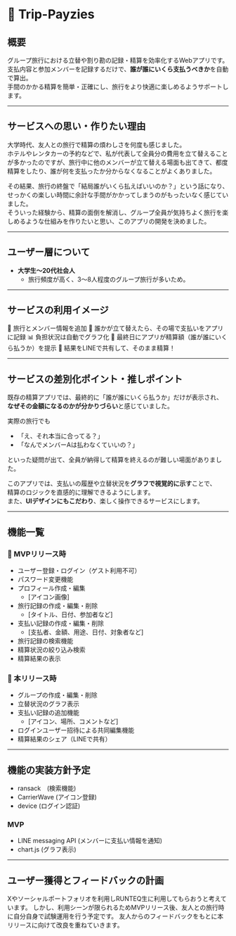 # 🧳 Trip-Payzies

## 概要

グループ旅行における立替や割り勘の記録・精算を効率化するWebアプリです。  
支払内容と参加メンバーを記録するだけで、**誰が誰にいくら支払うべきか**を自動で算出。  
手間のかかる精算を簡単・正確にし、旅行をより快適に楽しめるようサポートします。

---

## サービスへの思い・作りたい理由

大学時代、友人との旅行で精算の煩わしさを何度も感じました。  
ホテルやレンタカーの予約などで、私が代表して全員分の費用を立て替えることが多かったのですが、旅行中に他のメンバーが立て替える場面も出てきて、都度精算をしたり、誰が何を支払ったか分からなくなることがよくありました。

その結果、旅行の終盤で「結局誰がいくら払えばいいのか？」という話になり、せっかくの楽しい時間に余計な手間がかかってしまうのがもったいなく感じていました。  
そういった経験から、精算の面倒を解消し、グループ全員が気持ちよく旅行を楽しめるような仕組みを作りたいと思い、このアプリの開発を決めました。

---

## ユーザー層について

- **大学生〜20代社会人**
  - 旅行頻度が高く、3〜8人程度のグループ旅行が多いため。

---

## サービスの利用イメージ

📝 旅行とメンバー情報を追加
💸 誰かが立て替えたら、その場で支払いをアプリに記録
📊 負担状況は自動でグラフ化
🧮 最終日にアプリが精算額（誰が誰にいくら払うか）を提示
🔗 結果をLINEで共有して、そのまま精算！

---

## サービスの差別化ポイント・推しポイント

既存の精算アプリでは、最終的に「誰が誰にいくら払うか」だけが表示され、  
**なぜその金額になるのかが分かりづらい**と感じていました。

実際の旅行でも

- 「え、それ本当に合ってる？」
- 「なんでメンバーAは払わなくていいの？」

といった疑問が出て、全員が納得して精算を終えるのが難しい場面がありました。

このアプリでは、支払いの履歴や立替状況を**グラフで視覚的に示す**ことで、  
精算のロジックを直感的に理解できるようにします。  
また、**UIデザインにもこだわり**、楽しく操作できるサービスにします。

---

## 機能一覧

### 🐣 MVPリリース時

- ユーザー登録・ログイン（ゲスト利用不可）
- パスワード変更機能
- プロフィール作成・編集
  - [アイコン画像]
- 旅行記録の作成・編集・削除
  - [タイトル、日付、参加者など]
- 支払い記録の作成・編集・削除 
  - [支払者、金額、用途、日付、対象者など]
- 旅行記録の検索機能
- 精算状況の絞り込み検索
- 精算結果の表示

### 🚀 本リリース時

- グループの作成・編集・削除
- 立替状況のグラフ表示
- 支払い記録の追加機能
  - [アイコン、場所、コメントなど]
- ログインユーザー招待による共同編集機能
- 精算結果のシェア（LINEで共有）

---

## 機能の実装方針予定
- ransack　(検索機能)
- CarrierWave (アイコン登録)
- device (ログイン認証)


### MVP
- LINE messaging API (メンバーに支払い情報を通知)
- chart.js (グラフ表示)



---

## ユーザー獲得とフィードバックの計画

Xやソーシャルポートフォリオを利用しRUNTEQ生に利用してもらおうと考えています。
しかし、利用シーンが限られるためMVPリリース後、友人との旅行時に自分自身で試験運用を行う予定です。
友人からのフィードバックをもとに本リリースに向けて改良を重ねていきます。





